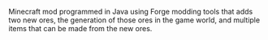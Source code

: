 Minecraft mod programmed in Java using Forge modding tools that adds two new ores, the generation of those ores in the game world, and multiple items that can be made from the new ores.

